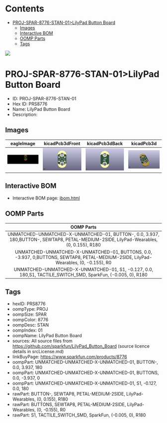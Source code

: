 



Contents
========

* [PROJ-SPAR-8776-STAN-01>LilyPad Button Board](#proj-spar-8776-stan-01lilypad-button-board)
	* [Images](#images)
	* [Interactive BOM](#interactive-bom)
	* [OOMP Parts](#oomp-parts)
	* [Tags](#tags)
  
![][im]
# PROJ-SPAR-8776-STAN-01>LilyPad Button Board

- ID: PROJ-SPAR-8776-STAN-01
- Hex ID: PRS8776
- Name: LilyPad Button Board
- Description: 

## Images
  
  

|eagleImage|kicadPcb3dFront|kicadPcb3dBack|kicadPcb3d|
| :---: | :---: | :---: | :---: |
|[![eagleImage](eagleImage_140.png)](eagleImage_600.png)|[![kicadPcb3dFront](kicadPcb3dFront_140.png)](kicadPcb3dFront_600.png)|[![kicadPcb3dBack](kicadPcb3dBack_140.png)](kicadPcb3dBack_600.png)|[![kicadPcb3d](kicadPcb3d_140.png)](kicadPcb3d_600.png)|

## Interactive BOM

- Interactive BOM page: [ibom.html](kicad/bom/ibom.html)

## OOMP Parts
  

|OOMP Parts|
| :---: |
|UNMATCHED-UNMATCHED-X-UNMATCHED-01, BUTTON-, 0.0, 3.937, 180,BUTTON-, SEWTAP8, PETAL-MEDIUM-2SIDE, LilyPad-Wearables, (0, 0.155), R180|
|UNMATCHED-UNMATCHED-X-UNMATCHED-01, BUTTONS, 0.0, -3.937, 0,BUTTONS, SEWTAP8, PETAL-MEDIUM-2SIDE, LilyPad-Wearables, (0, -0.155), R0|
|UNMATCHED-UNMATCHED-X-UNMATCHED-01, S1, -0.127, 0.0, 180,S1, TACTILE_SWITCH_SMD, SparkFun, (-0.005, 0), R180|

## Tags

- hexID: PRS8776
- oompType: PROJ
- oompSize: SPAR
- oompColor: 8776
- oompDesc: STAN
- oompIndex: 01
- oompName: LilyPad Button Board
- sources: All source files from https://github.com/sparkfun/LilyPad_Button_Board (source licence details in srcLicense.md)
- linkBuyPage: https://www.sparkfun.com/products/8776
- oompPart: UNMATCHED-UNMATCHED-X-UNMATCHED-01, BUTTON-, 0.0, 3.937, 180
- oompPart: UNMATCHED-UNMATCHED-X-UNMATCHED-01, BUTTONS, 0.0, -3.937, 0
- oompPart: UNMATCHED-UNMATCHED-X-UNMATCHED-01, S1, -0.127, 0.0, 180
- rawPart: BUTTON-, SEWTAP8, PETAL-MEDIUM-2SIDE, LilyPad-Wearables, (0, 0.155), R180
- rawPart: BUTTONS, SEWTAP8, PETAL-MEDIUM-2SIDE, LilyPad-Wearables, (0, -0.155), R0
- rawPart: S1, TACTILE_SWITCH_SMD, SparkFun, (-0.005, 0), R180



[im]: kicadPcb3d_450.png
